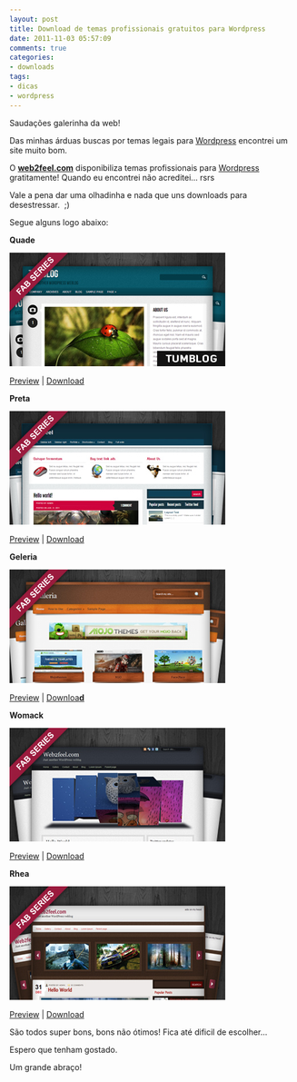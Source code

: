 ```yaml
---
layout: post
title: Download de temas profissionais gratuitos para Wordpress
date: 2011-11-03 05:57:09
comments: true
categories:
- downloads
tags:
- dicas
- wordpress
---
```


Saudações galerinha da web!

Das minhas árduas buscas por temas legais para <a title="wordpress.org" href="http://wordpress.org/" target="_blank">Wordpress</a> encontrei um site muito bom.

O **<a title="web2feel.com" href="http://www.web2feel.com/" target="_blank">web2feel.com</a>** disponibiliza temas profissionais para <a title="wordpress.org" href="http://wordpress.org/" target="_blank">Wordpress</a> gratitamente! Quando eu encontrei não acreditei... rsrs

Vale a pena dar uma olhadinha e nada que uns downloads para desestressar.  ;)

Segue alguns logo abaixo:

**Quade**

<img alt="" src="/assets/uploads/quagal.jpg">

<a href="http://jinsonathemes.com/tumblog/?themedemo=Quade" target="_blank">Preview</a> | <a title="download Quade" href="http://www.web2feel.com/download/Quade.zip" target="_blank">Download</a>



**Preta**

<img alt="" src="/assets/uploads/petrgal.jpg">

<a href="http://jinsonathemes.com/fabs/?themedemo=Petra" target="_blank">Preview</a> | <a href="http://www.web2feel.com/download/Petra.zip" target="_blank">Download</a>

**Geleria**

<img alt="" src="/assets/uploads/galgal.jpg">

<a href="http://jinsonathemes.com/galleria/" target="_blank">Preview</a> | <a href="http://www.web2feel.com/download/Galleria.zip" target="_blank">Downloa**d**</a>

**Womack**

<img alt="" src="/assets/uploads/womagal.jpg">

<a href="http://www.jinsonathemes.com/fabs/?themedemo=Womack" target="_blank">Preview</a> | <a href="http://www.web2feel.com/download/Womack.zip" target="_blank">Download</a>

**Rhea**

<img alt="" src="/assets/uploads/rheagal.jpg">

<a href="http://www.jinsonathemes.com/fabs/?themedemo=Rhea" target="_blank">Preview</a> | <a href="http://www.web2feel.com/download/Rhea.zip" target="_blank">Download</a>

São todos super bons, bons não ótimos! Fica até dificil de escolher...

Espero que tenham gostado.

Um grande abraço!